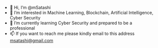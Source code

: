 - 👋 Hi, I’m @mSatashi
- 👀 I’m interested in Machine Learning, Blockchain, Artificial Intelligence, Cyber Security
- 🌱 I’m currently learning Cyber Security and prepared to be a professional 
- 📫 If you want to reach me please kindly email to this address msatashi@gmail.com

<!---
mSatashi/mSatashi is a ✨ special ✨ repository because its `README.md` (this file) appears on your GitHub profile.
You can click the Preview link to take a look at your changes.
--->
